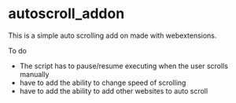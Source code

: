 # autoscroll_addon
This is a simple auto scrolling add on made with webextensions.


To do
- The script has to pause/resume executing when the user scrolls manually
- have to add the ability to change speed of scrolling
- have to add the ability to add other websites to auto scroll   
